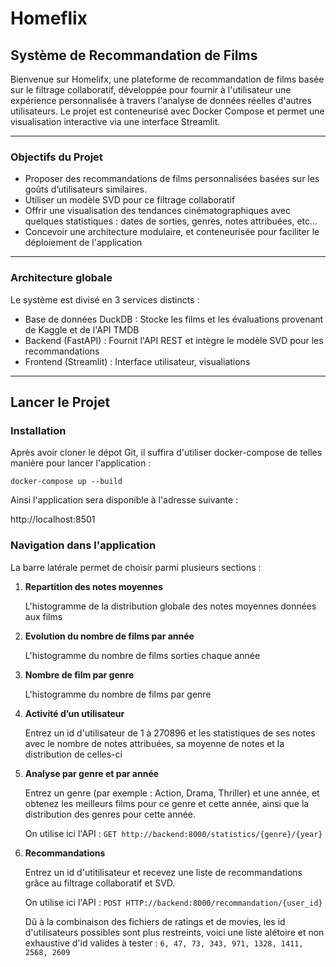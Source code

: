 # Homeflix 

## Système de Recommandation de Films

Bienvenue sur Homelifx, une plateforme de recommandation de films basée sur le filtrage collaboratif, développée pour fournir à l'utilisateur une expérience personnalisée à travers l'analyse de données réelles d'autres utilisateurs. Le projet est conteneurisé avec Docker Compose et permet une visualisation interactive via une interface Streamlit.

---

### Objectifs du Projet

- Proposer des recommandations de films personnalisées basées sur les goûts d’utilisateurs similaires.
- Utiliser un modèle SVD pour ce filtrage collaboratif
- Offrir une visualisation des tendances cinématographiques avec quelques statistiques : dates de sorties, genres, notes attribuées, etc...
- Concevoir une architecture modulaire, et conteneurisée pour faciliter le déploiement de l'application

---

### Architecture globale

Le système est divisé en 3 services distincts :


- Base de données DuckDB : Stocke les films et les évaluations provenant de Kaggle et de l'API TMDB
- Backend (FastAPI) : Fournit l'API REST et intègre le modèle SVD pour les recommandations
- Frontend (Streamlit) : Interface utilisateur, visualiations

---

## Lancer le Projet


### Installation

Après avoir cloner le dépot Git, il suffira d'utiliser docker-compose de telles manière pour lancer l'application : 

`docker-compose up --build`

Ainsi l'application sera disponible à l'adresse suivante :

http://localhost:8501

### Navigation dans l'application

La barre latérale permet de choisir parmi plusieurs sections :

1. **Repartition des notes moyennes**  

    L'histogramme de la distribution globale des notes moyennes données aux films

2. **Evolution du nombre de films par année** 

    L'histogramme du nombre de films sorties chaque année

3. **Nombre de film par genre**  

    L'histogramme du nombre de films par genre

4. **Activité d’un utilisateur**  
  
    Entrez un id d'utilisateur de 1 à 270896 et les statistiques de ses notes avec le nombre de notes attribuées, sa moyenne de notes et la distribution de celles-ci

5. **Analyse par genre et par année**  

    Entrez un genre (par exemple : Action, Drama, Thriller) et une année, et obtenez les meilleurs films pour ce genre et cette année, ainsi que la distribution des genres pour cette année.  

    On utilise ici l'API :
        `GET http://backend:8000/statistics/{genre}/{year}`

6. **Recommandations**  

    Entrez un id d'utitilisateur et recevez une liste de recommandations grâce au filtrage collaboratif et SVD.  
    
    On utilise ici l'API :
        `POST HTTP://backend:8000/recommandation/{user_id}`  


    Dû à la combinaison des fichiers de ratings et de movies, les id d'utilisateurs possibles sont plus restreints, voici une liste alétoire et non exhaustive d'id valides à tester : `6, 47, 73, 343, 971, 1328, 1411, 2568, 2609`


